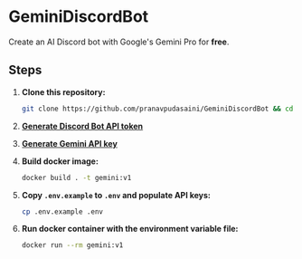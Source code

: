 # GeminiDiscordBot

Create an AI Discord bot with Google's Gemini Pro for **free**.

## Steps

1. **Clone this repository:**

    ```sh
    git clone https://github.com/pranavpudasaini/GeminiDiscordBot && cd GeminiDiscordBot
    ```

2. **[Generate Discord Bot API token](https://discordpy.readthedocs.io/en/stable/discord.html)**

3. **[Generate Gemini API key](https://aistudio.google.com/)**

4. **Build docker image:**

    ```sh
    docker build . -t gemini:v1
    ```

5. **Copy `.env.example` to `.env` and populate API keys:**

    ```sh
    cp .env.example .env
    ```

6. **Run docker container with the environment variable file:**

    ```sh
    docker run --rm gemini:v1
    ```

